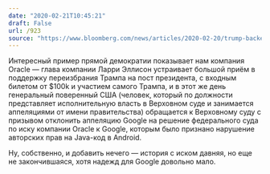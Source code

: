 ```yaml
---
date: "2020-02-21T10:45:21"
draft: False
url: /923
source: "https://www.bloomberg.com/news/articles/2020-02-20/trump-backer-ellison-gets-president-s-support-in-google-fight"
---
```


Интересный пример прямой демократии показывает нам компания Oracle — глава компании Ларри Эллисон устраивает большой приём в поддержку переизбрания Трампа на пост президента, с входным билетом от $100k и участием самого Трампа, и в этот же день генеральный поверенный США (человек, который по должности представляет исполнительную власть в Верховном суде и занимается аппеляциями  от имени правительства) обращается к Верховному суду с призывом отклонить аппеляцию Google на решение федерального суда по иску компании Oracle к Google, которым было признано нарушение авторских прав на Java-код в Android. 

Ну, собственно, и добавить нечего — история с иском давняя, но еще не закончившаяся, хотя надежд для Google довольно мало.
